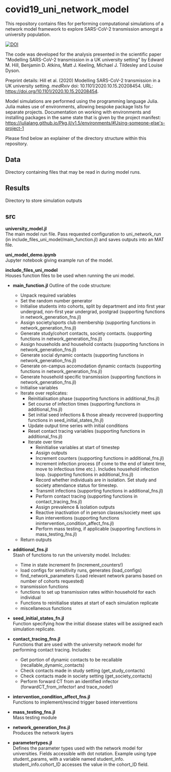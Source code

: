 # covid19_uni_network_model

This repository contains files for performing computational simulations of a network model framework to explore SARS-CoV-2 transmission amongst a university population.

[![DOI](https://zenodo.org/badge/300982008.svg)](https://zenodo.org/badge/latestdoi/300982008)

The code was developed for the analysis presented in the scientific paper "Modelling SARS-CoV-2 transmission in a UK university setting" by Edward M. Hill, Benjamin D. Atkins, Matt J. Keeling, Michael J. Tildesley and Louise Dyson.

Preprint details: Hill et al. (2020) Modelling SARS-CoV-2 transmission in a UK university setting. *medRxiv* doi: 10.1101/2020.10.15.20208454. URL: https://doi.org/10.1101/2020.10.15.20208454.

Model simulations are performed using the programming language Julia.
Julia makes use of environments, allowing bespoke package lists for separate projects. Documentation on working with environments and installing packages in the same state that is given by the project manifest: https://julialang.github.io/Pkg.jl/v1.5/environments/#Using-someone-else's-project-1

Please find below an explainer of the directory structure within this repository.

## Data
Directory containing files that may be read in during model runs.

## Results
Directory to store simulation outputs

## src

**university_model.jl**  
The main model run file. Pass requested configuration to uni_network_run (in include_files_uni_model/main_function.jl) and saves outputs into an MAT file.

**uni_model_demo.ipynb**  
Jupyter notebook giving example run of the model.

**include_files_uni_model**  
Houses function files to be used when running the uni model.

- **main_function.jl**
    Outline of the code structure:  
    * Unpack required variables
    * Set the random number generator
    * Initialise students into cohorts, split by department and into first year undergrad, non-first year undergrad, postgrad (supporting functions in network_generation_fns.jl)
    * Assign society/sports club membership  (supporting functions in network_generation_fns.jl)
    * Generate study/cohort contacts, society contacts. (supporting functions in network_generation_fns.jl)
    * Assign households and household contacts (supporting functions in network_generation_fns.jl)
    * Generate social dynamic contacts (supporting functions in network_generation_fns.jl)
    * Generate on-campus accomodation dynamic contacts (supporting functions in network_generation_fns.jl)
    * Generate household specific transmission (supporting functions in network_generation_fns.jl)
    * Initialise variables
    * Iterate over replicates:
        - Reinitialisation phase (supporting functions in additional_fns.jl)
        - Set course of infection times (supporting functions in additional_fns.jl)
        - Set initial seed infections & those already recovered (supporting functions in seed_initial_states_fn.jl)
        - Update output time series with initial conditions
        - Reset contact tracing variables (supporting functions in additional_fns.jl)
        - Iterate over time
            - Reinitialise variables at start of timestep
            - Assign outputs
            - Increment counters (supporting functions in additional_fns.jl)
            - Increment infection process (if come to the end of latent time, move to infectious time etc.). Includes household infection loop. (supporting functions in additional_fns.jl)
            - Record whether individuals are in isolation. Set study and society attendance status for timestep.
            - Transmit infections (supporting functions in additional_fns.jl)
            - Perform contact tracing (supporting functions in contact_tracing_fns.jl)
            - Assign prevalence & isolation outputs
            - Reactive inactivation of in person classes/society meet ups
            - Run interventions (supporting functions inintervention_condition_affect_fns.jl)
            - Perform mass testing, if applicable (supporting functions in mass_testing_fns.jl)
    * Return outputs

- **additional_fns.jl**   
    Stash of functions to run the university model. Includes:  
    * Time in state increment fn (increment_counters!)
    * load configs for sensitivity runs, generates (load_configs)
    * find_network_parameters (Load relevant network params based on number of cohorts requested)
    * transmission functions
    * functions to set up transmission rates within household for each individual
    * Functions to reinitialise states at start of each simulation replicate
    * miscellaneous functions

- **seed_initial_states_fn.jl**   
    Function specifying how the initial disease states will be assigned each simulation replicate.

- **contact_tracing_fns.jl**  
    Functions that are used with the university network model for performing contact tracing. Includes:
    * Get portion of dynamic contacts to be recallable (recallable_dynamic_contacts)
    * Check contacts made in study setting (get_study_contacts)
    * Check contacts made in society setting (get_society_contacts)
    * Perform forward CT from an identified infector (forwardCT_from_infector! and trace_node!)

- **intervention_condition_affect_fns.jl**  
    Functions to implement/rescind trigger based interventions

- **mass_testing_fns.jl**  
    Mass testing module

- **network_generation_fns.jl**  
    Produces the network layers

- **parametertypes.jl**  
    Defines the parameter types used with the network model for universities. Fields accessible with dot notation. Example using type student_params, with a variable named student_info. student_info.cohort_ID accesses the value in the cohort_ID field.
